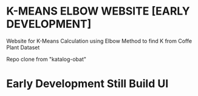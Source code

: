 # K-MEANS ELBOW WEBSITE [EARLY DEVELOPMENT]

Website for K-Means Calculation using Elbow Method to find K from Coffe Plant Dataset

Repo clone from "katalog-obat"

# Early Development Still Build UI
